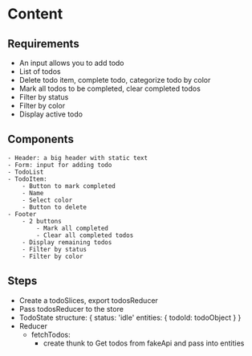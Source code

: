 # Content

## Requirements

- An input allows you to add todo
- List of todos
- Delete todo item, complete todo, categorize todo by color
- Mark all todos to be completed, clear completed todos
- Filter by status
- Filter by color
- Display active todo

## Components

    - Header: a big header with static text
    - Form: input for adding todo
    - TodoList
    - TodoItem:
        - Button to mark completed
        - Name
        - Select color
        - Button to delete
    - Footer
        - 2 buttons
            - Mark all completed
            - Clear all completed todos
        - Display remaining todos
        - Filter by status
        - Filter by color

## Steps

- Create a todoSlices, export todosReducer
- Pass todosReducer to the store
- TodoState structure: {
    status: 'idle'
    entities: {
        todoId: todoObject
    }
}
- Reducer
  - fetchTodos:
    - create thunk to Get todos from fakeApi and pass into entities
